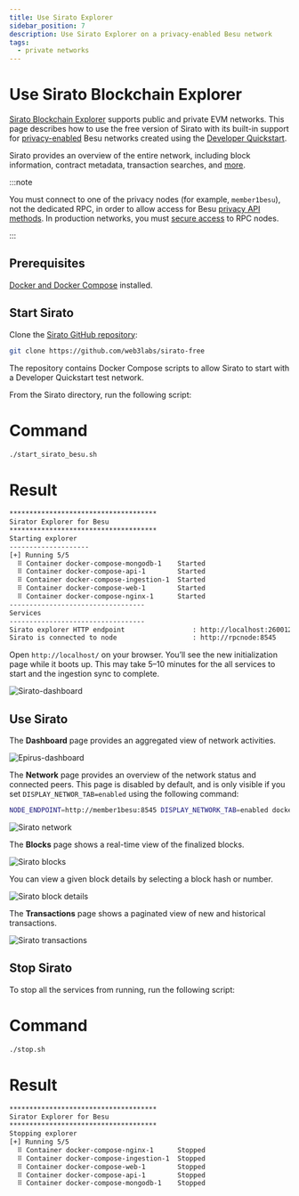 ```yaml
---
title: Use Sirato Explorer
sidebar_position: 7
description: Use Sirato Explorer on a privacy-enabled Besu network
tags:
  - private networks
---
```


# Use Sirato Blockchain Explorer

[Sirato Blockchain Explorer](https://www.web3labs.com/sirato) supports public and private EVM networks. This page describes how to use the free version of Sirato with its built-in support for [privacy-enabled](../../concepts/privacy/index.md) Besu networks created using the [Developer Quickstart](../../tutorials/quickstart.md).

Sirato provides an overview of the entire network, including block information, contract metadata, transaction searches, and [more](https://medium.com/web3labs/epirus-ethereum-saas-blockchain-explorer-d5d961717d15).

:::note

You must connect to one of the privacy nodes (for example, `member1besu`), not the dedicated RPC, in order to allow access for Besu [privacy API methods](../../reference/api/index.md#priv-methods). In production networks, you must [secure access](../../../public-networks/how-to/use-besu-api/authenticate.md) to RPC nodes.

:::

## Prerequisites

[Docker and Docker Compose](https://docs.docker.com/compose/install/) installed.

## Start Sirato

Clone the [Sirato GitHub repository](https://github.com/web3labs/sirato-free):

```bash
git clone https://github.com/web3labs/sirato-free
```

The repository contains Docker Compose scripts to allow Sirato to start with a Developer Quickstart test network.

From the Sirato directory, run the following script:

<!--tabs-->

# Command

```bash
./start_sirato_besu.sh
```

# Result

```bash
*************************************
Sirator Explorer for Besu
*************************************
Starting explorer
--------------------
[+] Running 5/5
  ⠿ Container docker-compose-mongodb-1    Started                                                                                                                    3.3s
  ⠿ Container docker-compose-api-1        Started                                                                                                                    4.1s
  ⠿ Container docker-compose-ingestion-1  Started                                                                                                                    4.2s
  ⠿ Container docker-compose-web-1        Started                                                                                                                    4.4s
  ⠿ Container docker-compose-nginx-1      Started                                                                                                                    5.0s
----------------------------------
Services
----------------------------------
Sirato explorer HTTP endpoint                 : http://localhost:260012
Sirato is connected to node                   : http://rpcnode:8545
```

<!--/tabs-->

Open `http://localhost/` on your browser. You’ll see the new initialization page while it boots up. This may take 5–10 minutes for the all services to start and the ingestion sync to complete.

![`Sirato-dashboard`](../../../assets/images/sirato-loading.png)

## Use Sirato

The **Dashboard** page provides an aggregated view of network activities.

![`Epirus-dashboard`](../../../assets/images/sirato-dashboard.png)

The **Network** page provides an overview of the network status and connected peers. This page is disabled by default, and is only visible if you set `DISPLAY_NETWOR_TAB=enabled` using the following command:

```bash
NODE_ENDPOINT=http://member1besu:8545 DISPLAY_NETWORK_TAB=enabled docker-compose -f docker-compose.yml -f sirato-extensions/docker-compose-quorum-dev-quickstart.yml up
```

![Sirato network](../../../assets/images/sirato-network.png)

The **Blocks** page shows a real-time view of the finalized blocks.

![Sirato blocks](../../../assets/images/sirato-blocks.png)

You can view a given block details by selecting a block hash or number.

![Sirato block details](../../../assets/images/sirato-block-details.png)

The **Transactions** page shows a paginated view of new and historical transactions.

![Sirato transactions](../../../assets/images/sirato-transactions.png)

## Stop Sirato

To stop all the services from running, run the following script:

<!--tabs-->

# Command

```bash
./stop.sh
```

# Result

```bash
*************************************
Sirator Explorer for Besu
*************************************
Stopping explorer
[+] Running 5/5
  ⠿ Container docker-compose-nginx-1      Stopped                                                                                                                    0.5s
  ⠿ Container docker-compose-ingestion-1  Stopped                                                                                                                    4.0s
  ⠿ Container docker-compose-web-1        Stopped                                                                                                                   10.3s
  ⠿ Container docker-compose-api-1        Stopped                                                                                                                    2.9s
  ⠿ Container docker-compose-mongodb-1    Stopped
```

<!--/tabs-->
